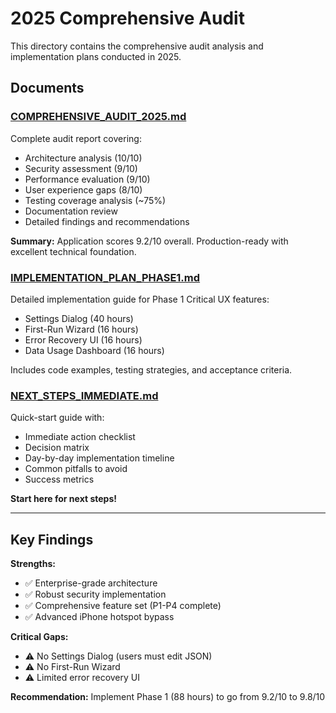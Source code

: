# 2025 Comprehensive Audit

This directory contains the comprehensive audit analysis and implementation plans conducted in 2025.

## Documents

### [COMPREHENSIVE_AUDIT_2025.md](./COMPREHENSIVE_AUDIT_2025.md)
Complete audit report covering:
- Architecture analysis (10/10)
- Security assessment (9/10)
- Performance evaluation (9/10)
- User experience gaps (8/10)
- Testing coverage analysis (~75%)
- Documentation review
- Detailed findings and recommendations

**Summary:** Application scores 9.2/10 overall. Production-ready with excellent technical foundation.

### [IMPLEMENTATION_PLAN_PHASE1.md](./IMPLEMENTATION_PLAN_PHASE1.md)
Detailed implementation guide for Phase 1 Critical UX features:
- Settings Dialog (40 hours)
- First-Run Wizard (16 hours)
- Error Recovery UI (16 hours)
- Data Usage Dashboard (16 hours)

Includes code examples, testing strategies, and acceptance criteria.

### [NEXT_STEPS_IMMEDIATE.md](./NEXT_STEPS_IMMEDIATE.md)
Quick-start guide with:
- Immediate action checklist
- Decision matrix
- Day-by-day implementation timeline
- Common pitfalls to avoid
- Success metrics

**Start here for next steps!**

---

## Key Findings

**Strengths:**
- ✅ Enterprise-grade architecture
- ✅ Robust security implementation
- ✅ Comprehensive feature set (P1-P4 complete)
- ✅ Advanced iPhone hotspot bypass

**Critical Gaps:**
- ⚠️ No Settings Dialog (users must edit JSON)
- ⚠️ No First-Run Wizard
- ⚠️ Limited error recovery UI

**Recommendation:** Implement Phase 1 (88 hours) to go from 9.2/10 to 9.8/10
